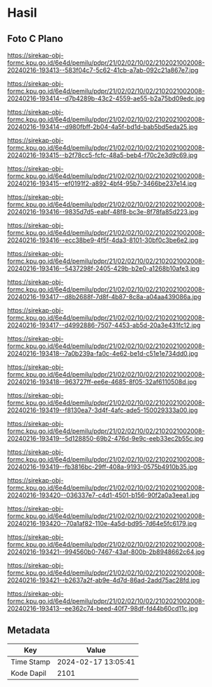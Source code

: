 # Hasil

## Foto C Plano

https://sirekap-obj-formc.kpu.go.id/6e4d/pemilu/pdpr/21/02/02/10/02/2102021002008-20240216-193413--583f04c7-5c62-41cb-a7ab-092c21a867e7.jpg

https://sirekap-obj-formc.kpu.go.id/6e4d/pemilu/pdpr/21/02/02/10/02/2102021002008-20240216-193414--d7b4289b-43c2-4559-ae55-b2a75bd09edc.jpg

https://sirekap-obj-formc.kpu.go.id/6e4d/pemilu/pdpr/21/02/02/10/02/2102021002008-20240216-193414--d980fbff-2b04-4a5f-bd1d-bab5bd5eda25.jpg

https://sirekap-obj-formc.kpu.go.id/6e4d/pemilu/pdpr/21/02/02/10/02/2102021002008-20240216-193415--b2f78cc5-fcfc-48a5-beb4-f70c2e3d9c69.jpg

https://sirekap-obj-formc.kpu.go.id/6e4d/pemilu/pdpr/21/02/02/10/02/2102021002008-20240216-193415--ef0191f2-a892-4bf4-95b7-3466be237e14.jpg

https://sirekap-obj-formc.kpu.go.id/6e4d/pemilu/pdpr/21/02/02/10/02/2102021002008-20240216-193416--9835d7d5-eabf-48f8-bc3e-8f78fa85d223.jpg

https://sirekap-obj-formc.kpu.go.id/6e4d/pemilu/pdpr/21/02/02/10/02/2102021002008-20240216-193416--ecc38be9-4f5f-4da3-8101-30bf0c3be6e2.jpg

https://sirekap-obj-formc.kpu.go.id/6e4d/pemilu/pdpr/21/02/02/10/02/2102021002008-20240216-193416--5437298f-2405-429b-b2e0-a1268b10afe3.jpg

https://sirekap-obj-formc.kpu.go.id/6e4d/pemilu/pdpr/21/02/02/10/02/2102021002008-20240216-193417--d8b2688f-7d8f-4b87-8c8a-a04aa439086a.jpg

https://sirekap-obj-formc.kpu.go.id/6e4d/pemilu/pdpr/21/02/02/10/02/2102021002008-20240216-193417--d4992886-7507-4453-ab5d-20a3e431fc12.jpg

https://sirekap-obj-formc.kpu.go.id/6e4d/pemilu/pdpr/21/02/02/10/02/2102021002008-20240216-193418--7a0b239a-fa0c-4e62-be1d-c51e1e734dd0.jpg

https://sirekap-obj-formc.kpu.go.id/6e4d/pemilu/pdpr/21/02/02/10/02/2102021002008-20240216-193418--963727ff-ee6e-4685-8f05-32af6110508d.jpg

https://sirekap-obj-formc.kpu.go.id/6e4d/pemilu/pdpr/21/02/02/10/02/2102021002008-20240216-193419--f8130ea7-3d4f-4afc-ade5-150029333a00.jpg

https://sirekap-obj-formc.kpu.go.id/6e4d/pemilu/pdpr/21/02/02/10/02/2102021002008-20240216-193419--5d128850-69b2-476d-9e9c-eeb33ec2b55c.jpg

https://sirekap-obj-formc.kpu.go.id/6e4d/pemilu/pdpr/21/02/02/10/02/2102021002008-20240216-193419--fb3816bc-29ff-408a-9193-0575b4910b35.jpg

https://sirekap-obj-formc.kpu.go.id/6e4d/pemilu/pdpr/21/02/02/10/02/2102021002008-20240216-193420--036337e7-c4d1-4501-b156-90f2a0a3eea1.jpg

https://sirekap-obj-formc.kpu.go.id/6e4d/pemilu/pdpr/21/02/02/10/02/2102021002008-20240216-193420--70a1af82-110e-4a5d-bd95-7d64e5fc6179.jpg

https://sirekap-obj-formc.kpu.go.id/6e4d/pemilu/pdpr/21/02/02/10/02/2102021002008-20240216-193421--994560b0-7467-43af-800b-2b8948662c64.jpg

https://sirekap-obj-formc.kpu.go.id/6e4d/pemilu/pdpr/21/02/02/10/02/2102021002008-20240216-193421--b2637a2f-ab9e-4d7d-86ad-2add75ac28fd.jpg

https://sirekap-obj-formc.kpu.go.id/6e4d/pemilu/pdpr/21/02/02/10/02/2102021002008-20240216-193413--ee362c74-beed-40f7-98df-fd44b60cd11c.jpg


## Metadata

| Key        | Value               |
| ---------- | ------------------- |
| Time Stamp | 2024-02-17 13:05:41 |
| Kode Dapil | 2101                |




